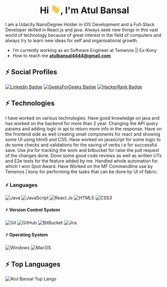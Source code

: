 ### <h1 align="center">Hi <img src="https://raw.githubusercontent.com/ABSphreak/ABSphreak/master/gifs/Hi.gif" width="30px">, I'm Atul Bansal </h1>


I am a Udacity NanoDegree Holder in iOS Development and a Full-Stack Developer skilled in React.js and java. Always seek new things in this vast world of technology because of great interest in the field of computers and always try to learn new ideas for self and organisational growth.

- I’m currently working as an Software Engineer at Temenos || Ex-Kony
- How to reach me **atulbansal4444@gmail.com**

## ⚡ Social Profiles

[![Linkedin Badge](https://img.shields.io/badge/-atulbansal4444-blue?style=flat-square&logo=Linkedin&logoColor=white&link=https://www.linkedin.com/in/atul-bansal-294777175/)](https://www.linkedin.com/in/atul-bansal-294777175/)
[![GeeksForGeeks Badge](https://img.shields.io/badge/-atulbansal-white?style=flat-square&logo=geeksforgeeks&logoColor=green&link=https://auth.geeksforgeeks.org/user/atulbansal1/profile)](https://auth.geeksforgeeks.org/user/atulbansal1/profile)
[![HackerRank Badge](https://img.shields.io/badge/-atulbansal4444-white?style=flat-square&logoColor=black&logo=hackerrank&link=https://www.hackerrank.com/atulbansal4444)](https://www.hackerrank.com/atulbansal4444)

## ⚡ Technologies

I have worked on various technologies. Have good knowledge on java and has worked on the backend for more than 2 year. Changing the API query params and adding logic in api to return more info in the response. Have on the frontend side as well creating small components for react and showing some UI using html5 and CSS.
Have worked on javascript for some logic to do some checks and validations for the saving of verbs i.e for successful save. Use jira for tracking the work and bitbucket for raise the pull request of the changes done. Done some good code reviews as well as written UTs and E2e tests for the feature added by me. Handled whole automation for which I won Spot Award. Have Worked on the MF Commandline use by Temenos | kony for performing the tasks that can be done by UI of fabric.

### ⚡ Languages

![Java](https://img.shields.io/badge/-Java-red?style=flat-square&logo=java)
![JavaScript](https://img.shields.io/badge/-JavaScript-black?style=flat-square&logo=javascript)
![React.Js](https://img.shields.io/badge/-React.Js-black?style=flat-square&logo=react)
![HTML5](https://img.shields.io/badge/-HTML5-E34F26?style=flat-square&logo=html5&logoColor=white)
![CSS3](https://img.shields.io/badge/-CSS3-1572B6?style=flat-square&logo=css3)

#### ⚡ Version Control System

![Git](https://img.shields.io/badge/-Git-black?style=flat-square&logo=git)
![GitHub](https://img.shields.io/badge/-GitHub-181717?style=flat-square&logo=github)
![BitBucket](https://img.shields.io/badge/-BitBucket-darkblue?style=flat-square&logo=bitbucket)
![Jira](https://img.shields.io/badge/-jira-black?style=flat-square&logo=jira)

#### ⚡ Operating System

![Windows](https://img.shields.io/badge/-Windows-black?style=flat-square&logo=windows)
![MacOS](https://img.shields.io/badge/-MacOS-black?style=flat-square&logo=apple)



## ⚡ Top Languages

<p><img align="left" src="https://github-readme-stats.vercel.app/api/top-langs/?username=atulbansal4444&layout=compact&hide=html" alt="Atul Bansal Top Langs" /></p>

